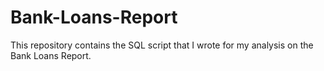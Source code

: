 # Bank-Loans-Report
This repository contains the SQL script that I wrote for my analysis on the Bank Loans Report.
